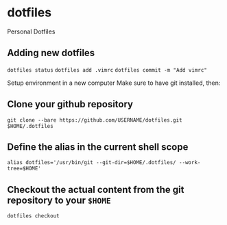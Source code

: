 # dotfiles
Personal Dotfiles

## Adding new dotfiles
`dotfiles status`
`dotfiles add .vimrc`
`dotfiles commit -m "Add vimrc"`

Setup environment in a new computer
Make sure to have git installed, then:
## Clone your github repository
`git clone --bare https://github.com/USERNAME/dotfiles.git $HOME/.dotfiles`
## Define the alias in the current shell scope
`alias dotfiles='/usr/bin/git --git-dir=$HOME/.dotfiles/ --work-tree=$HOME'`
## Checkout the actual content from the git repository to your `$HOME`
`dotfiles checkout`

